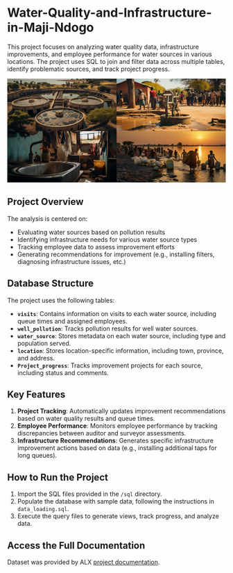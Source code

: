 # Water-Quality-and-Infrastructure-in-Maji-Ndogo

This project focuses on analyzing water quality data, infrastructure improvements, and employee performance for water sources in various locations. The project uses SQL to join and filter data across multiple tables, identify problematic sources, and track project progress.

![Project Overview](./Images/Maji_Ndogo.png)

## Project Overview

The analysis is centered on:

- Evaluating water sources based on pollution results
- Identifying infrastructure needs for various water source types
- Tracking employee data to assess improvement efforts
- Generating recommendations for improvement (e.g., installing filters, diagnosing infrastructure issues, etc.)

## Database Structure

The project uses the following tables:

- **`visits`**: Contains information on visits to each water source, including queue times and assigned employees.
- **`well_pollution`**: Tracks pollution results for well water sources.
- **`water_source`**: Stores metadata on each water source, including type and population served.
- **`location`**: Stores location-specific information, including town, province, and address.
- **`Project_progress`**: Tracks improvement projects for each source, including status and comments.

## Key Features

1. **Project Tracking**: Automatically updates improvement recommendations based on water quality results and queue times.
2. **Employee Performance**: Monitors employee performance by tracking discrepancies between auditor and surveyor assessments.
3. **Infrastructure Recommendations**: Generates specific infrastructure improvement actions based on data (e.g., installing additional taps for long queues).

## How to Run the Project

1. Import the SQL files provided in the `/sql` directory.
2. Populate the database with sample data, following the instructions in `data_loading.sql`.
3. Execute the query files to generate views, track progress, and analyze data.

## Access the Full Documentation

Dataset was provided by ALX [project documentation](https://alx.com).
